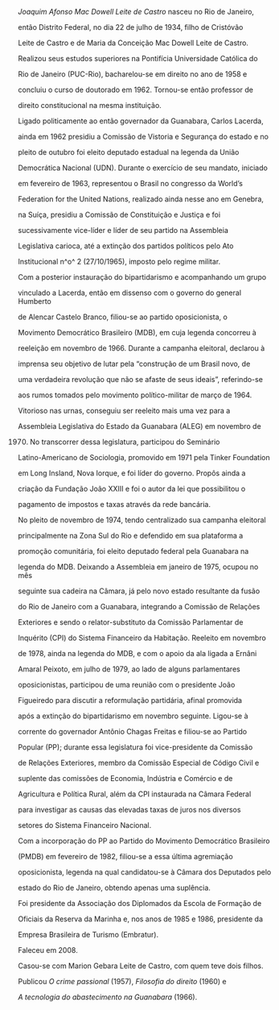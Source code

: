 

*Joaquim Afonso Mac Dowell Leite de Castro* nasceu no Rio de Janeiro,

então Distrito Federal, no dia 22 de julho de 1934, filho de Cristóvão

Leite de Castro e de Maria da Conceição Mac Dowell Leite de Castro.



Realizou seus estudos superiores na Pontifícia Universidade Católica do

Rio de Janeiro (PUC-Rio), bacharelou-se em direito no ano de 1958 e

concluiu o curso de doutorado em 1962. Tornou-se então professor de

direito constitucional na mesma instituição.



Ligado politicamente ao então governador da Guanabara, Carlos Lacerda,

ainda em 1962 presidiu a Comissão de Vistoria e Segurança do estado e no

pleito de outubro foi eleito deputado estadual na legenda da União

Democrática Nacional (UDN). Durante o exercício de seu mandato, iniciado

em fevereiro de 1963, representou o Brasil no congresso da World’s

Federation for the United Nations, realizado ainda nesse ano em Genebra,

na Suíça, presidiu a Comissão de Constituição e Justiça e foi

sucessivamente vice-líder e líder de seu partido na Assembleia

Legislativa carioca, até a extinção dos partidos políticos pelo Ato

Institucional n^o^ 2 (27/10/1965), imposto pelo regime militar.



Com a posterior instauração do bipartidarismo e acompanhando um grupo

vinculado a Lacerda, então em dissenso com o governo do general Humberto

de Alencar Castelo Branco, filiou-se ao partido oposicionista, o

Movimento Democrático Brasileiro (MDB), em cuja legenda concorreu à

reeleição em novembro de 1966. Durante a campanha eleitoral, declarou à

imprensa seu objetivo de lutar pela “construção de um Brasil novo, de

uma verdadeira revolução que não se afaste de seus ideais”, referindo-se

aos rumos tomados pelo movimento político-militar de março de 1964.

Vitorioso nas urnas, conseguiu ser reeleito mais uma vez para a

Assembleia Legislativa do Estado da Guanabara (ALEG) em novembro de

1970. No transcorrer dessa legislatura, participou do Seminário

Latino-Americano de Sociologia, promovido em 1971 pela Tinker Foundation

em Long Insland, Nova Iorque, e foi líder do governo. Propôs ainda a

criação da Fundação João XXIII e foi o autor da lei que possibilitou o

pagamento de impostos e taxas através da rede bancária.



No pleito de novembro de 1974, tendo centralizado sua campanha eleitoral

principalmente na Zona Sul do Rio e defendido em sua plataforma a

promoção comunitária, foi eleito deputado federal pela Guanabara na

legenda do MDB. Deixando a Assembleia em janeiro de 1975, ocupou no mês

seguinte sua cadeira na Câmara, já pelo novo estado resultante da fusão

do Rio de Janeiro com a Guanabara, integrando a Comissão de Relações

Exteriores e sendo o relator-substituto da Comissão Parlamentar de

Inquérito (CPI) do Sistema Financeiro da Habitação. Reeleito em novembro

de 1978, ainda na legenda do MDB, e com o apoio da ala ligada a Ernâni

Amaral Peixoto, em julho de 1979, ao lado de alguns parlamentares

oposicionistas, participou de uma reunião com o presidente João

Figueiredo para discutir a reformulação partidária, afinal promovida

após a extinção do bipartidarismo em novembro seguinte. Ligou-se à

corrente do governador Antônio Chagas Freitas e filiou-se ao Partido

Popular (PP); durante essa legislatura foi vice-presidente da Comissão

de Relações Exteriores, membro da Comissão Especial de Código Civil e

suplente das comissões de Economia, Indústria e Comércio e de

Agricultura e Política Rural, além da CPI instaurada na Câmara Federal

para investigar as causas das elevadas taxas de juros nos diversos

setores do Sistema Financeiro Nacional.



Com a incorporação do PP ao Partido do Movimento Democrático Brasileiro

(PMDB) em fevereiro de 1982, filiou-se a essa última agremiação

oposicionista, legenda na qual candidatou-se à Câmara dos Deputados pelo

estado do Rio de Janeiro, obtendo apenas uma suplência.



Foi presidente da Associação dos Diplomados da Escola de Formação de

Oficiais da Reserva da Marinha e, nos anos de 1985 e 1986, presidente da

Empresa Brasileira de Turismo (Embratur).



Faleceu em 2008.



Casou-se com Marion Gebara Leite de Castro, com quem teve dois filhos.



Publicou *O* *crime passional* (1957), *Filosofia do direito* (1960) e

*A tecnologia do* *abastecimento na Guanabara* (1966).



